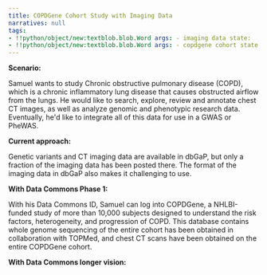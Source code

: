 ```yaml
---
title: COPDGene Cohort Study with Imaging Data
narratives: null
tags:
- !!python/object/new:textblob.blob.Word args: - imaging data state:   string: imaging data   pos_tag: null
- !!python/object/new:textblob.blob.Word args: - copdgene cohort state:   string: copdgene cohort   pos_tag: null
---
```

**Scenario:**

Samuel wants to study Chronic obstructive pulmonary disease (COPD), which is a chronic inflammatory lung disease that causes obstructed airflow from the lungs. He would like to search, explore, review and annotate chest CT images, as well as analyze genomic and phenotypic research data. Eventually, he'd like to integrate all of this data for use in a GWAS or PheWAS.

**Current approach:**

Genetic variants and CT imaging data are available in dbGaP, but only a fraction of the imaging data has been posted there. The format of the imaging data in dbGaP also makes it challenging to use.

**With Data Commons Phase 1:**

With his Data Commons ID, Samuel can log into COPDGene, a NHLBI-funded study of more than 10,000 subjects designed to understand the risk factors, heterogeneity, and progression of COPD. This database contains whole genome sequencing of the entire cohort has been obtained in collaboration with TOPMed, and chest CT scans have been obtained on the entire COPDGene cohort.


**With Data Commons longer vision:**